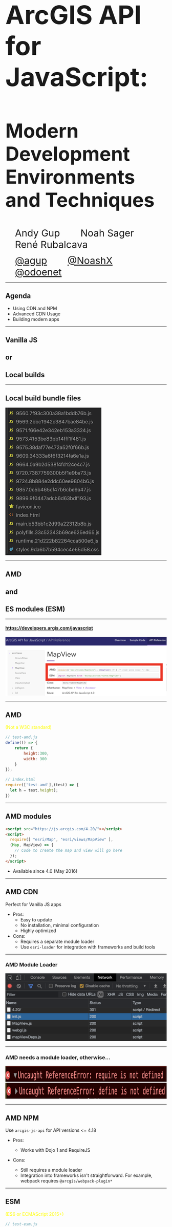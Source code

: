 <!-- .slide: data-background="../img/2021/uc/tech-sessions/bg-1.png" data-background-size="cover -->
<h1 style="text-align: left; font-size: 80px;">ArcGIS API for JavaScript:</h1>
<h2 style="text-align: left; font-size: 60px;">Modern Development Environments and Techniques</h2>
<p>
<span style="text-align: left; font-size: 30px; margin: 1em;">Andy Gup</span>
<span style="text-align: center; font-size: 30px; margin: 1em;">Noah Sager</span>
<span style="text-align: right; font-size: 30px; margin: 1em;">René Rubalcava</span>
</p>
<p>
<span style="text-align: left; font-size: 30px; margin: 1em;"><a href="https://github.com/agup">@agup</a></span>
<span style="text-align: center; font-size: 30px; margin: 1em;"><a href="https://github.com/NoashX">@NoashX</a></span>
<span style="text-align: right; font-size: 30px; margin: 1em;"><a href="https://github.com/odoenet">@odoenet</a></span>
</p>

---

<!-- .slide: data-auto-animate data-background="../img/2021/uc/tech-sessions/bg-3.png" data-transition="fade" -->
## Agenda

- Using CDN and NPM
- Advanced CDN Usage
- Building modern apps

---

<!-- .slide: data-auto-animate data-background="../img/2021/uc/tech-sessions/bg-2.png" data-transition="fade" -->

## Vanilla JS
## or
## Local builds

---

<!-- .slide: data-auto-animate data-background="../img/2021/uc/tech-sessions/bg-2.png" data-transition="fade" -->

## Local build bundle files

<img src="./img/bundles.png" />

---

<!-- .slide: data-auto-animate data-background="../img/2021/uc/tech-sessions/bg-2.png" data-transition="fade" -->

## AMD
## and
## ES modules (ESM)

---

<!-- .slide: data-auto-animate data-background="../img/2021/uc/tech-sessions/bg-2.png" data-transition="fade" -->

#### https://developers.argis.com/javascript

<img src="./img/api-ref-modules.png" />

---

<!-- .slide: data-auto-animate data-background="../img/2021/uc/tech-sessions/bg-2.png" data-transition="fade" -->

## AMD

<span style="color:yellow;">(Not a W3C standard)</span>

```js
// test-amd.js
define(() => {
    return {
        height:300,
        width: 300
    }
});

```

```js
// index.html
require(['test-amd'],(test) => { 
  let h = test.height); 
})
```

---

<!-- .slide: data-auto-animate data-background="../img/2021/uc/tech-sessions/bg-2.png" data-transition="fade" -->
## AMD modules


```html
<script src="https://js.arcgis.com/4.20/"></script>
<script>
  require([ "esri/Map", "esri/views/MapView" ], 
  (Map, MapView) => {
    // Code to create the map and view will go here
  });
</script>
```

- Available since 4.0 (May 2016)

---

<!-- .slide: data-auto-animate data-background="../img/2021/uc/tech-sessions/bg-2.png" data-transition="fade" -->
## AMD CDN

Perfect for Vanilla JS apps

- Pros: 
  - Easy to update
  - No installation, minimal configuration
  - Highly optimized
- Cons: 
  - Requires a separate module loader
  - Use <code>esri-loader</code> for integration with frameworks and build tools

---

<!-- .slide: data-auto-animate data-background="../img/2021/uc/tech-sessions/bg-2.png" data-transition="fade" -->

### AMD Module Loader

<img src="./img/init-loader.png" />

---

<!-- .slide: data-auto-animate data-background="../img/2021/uc/tech-sessions/bg-2.png" data-transition="fade" -->

### AMD needs a module loader, otherwise...

<img width="1000" height="50" src="./img/require-not-defined.png" />
<img width="1000" height="50" src="./img/define-not-defined.png" />

---

<!-- .slide: data-auto-animate data-background="../img/2021/uc/tech-sessions/bg-2.png" data-transition="fade" -->
## AMD NPM

Use <code>arcgis-js-api</code> for API versions <= 4.18

- Pros:
  - Works with Dojo 1 and RequireJS

- Cons: 
  - Still requires a module loader
  - Integration into frameworks isn't straightforward. For example, webpack requires <code>@arcgis/webpack-plugin*</code>

---

<!-- .slide: data-auto-animate data-background="../img/2021/uc/tech-sessions/bg-2.png" data-transition="fade" -->

## ESM

<span style="color:yellow;">(ES6 or ECMAScript 2015+)</span>

```js
// test-esm.js
export const height = 300;
export const width = 300;

```

```js
// index.js
import {height, width} from './test-esm.js';

let h = height;
```

---

<!-- .slide: data-auto-animate data-background="../img/2021/uc/tech-sessions/bg-2.png" data-transition="fade" -->
## ESM

Use <code>@arcgis/core</code> for API versions >= 4.19

```js
  import Map from '@arcgis/core/Map';

  const map = new Map({
    basemap: "gray-vector"
  });

```

---

<!-- .slide: data-auto-animate data-background="../img/2021/uc/tech-sessions/bg-2.png" data-transition="fade" -->
## ESM NPM

<code>@arcgis/core</code>
- <span style="color:yellow;">Primary use case is local builds</span>
- Pros: 
  - Standardized module system
  - Works natively in modern browsers
  - Integrates well with most modern frameworks and build tools

---

<!-- .slide: data-auto-animate data-background="../img/2021/uc/tech-sessions/bg-2.png" data-transition="fade" -->
## ESM CDN

<span style="color:yellow;font-weight:bold;">Testing and prototyping only</span>

```js
import Map from "https://js.arcgis.com/4.20/@arcgis/core/Map.js";

const map = new Map({
  basemap: "gray-vector"
});

```

---

<!-- .slide: data-auto-animate data-background="../img/2021/uc/tech-sessions/bg-2.png" data-transition="fade" -->

- <span style="color:yellow; text-align: left;">AMD is available as</span>
  - CDN
  - NPM (Local install)
- <span style="color:yellow;">ESM is available as:</span>
  - CDN <span style="color:yellow;">**</span>
  - NPM (Local install)

---

<!-- .slide: data-auto-animate data-background="../img/2021/uc/tech-sessions/bg-2.png" data-transition="fade" -->

## Additional Resources

- github.com/Esri/jsapi-resources
- github.com/Esri/feedback-js-api-next 

```
## install the 'next' ESM version of the API
npm i @arcgis/core@next

## install the 'next' AMD version of the API
npm i arcgis-js-api@next
```

Also, via AMD CDN:

```html
<script src="https://js.arcgis.com/next/"></script>
```

---

<!-- .slide: data-auto-animate data-background="../img/2021/uc/tech-sessions/bg-3.png" data-transition="fade" -->
<!-- Noah #18-->

### Try [esri-loader](https://github.com/Esri/esri-loader)

<div>
  <img src="../common/images/esri.png" class="transparent" height="120" />
  <img src="../common/images/Heart_corazon.svg" class="transparent" height="120" />
  <img src="../common/images/webpack-icon-square-big.png" class="transparent" height="120" />
  <img src="../common/images/react.png" class="transparent" height="120" />
  <img src="../common/images/rollup1.png" class="transparent" height="100" />
  <img src="../common/images/parcel-og.png" class="transparent" height="100" />
  <img src="../common/images/snowpack-logo-white.png" class="transparent" height="90" />
</div>

---

<!-- .slide: data-auto-animate data-background="../img/2021/uc/tech-sessions/bg-2.png" data-transition="fade" -->
### Installing [esri-loader](https://github.com/Esri/esri-loader#install)

<img class="transparent" src="../common/images/800px-Npm-logo.svg.png" style="width: 300px; margin: 110px 0;">
<h5><code>npm install --save esri-loader</code></h5>

---

<!-- .slide: data-auto-animate data-background="../img/2021/uc/tech-sessions/bg-2.png" data-transition="fade" -->
### Installing [esri-loader](https://github.com/Esri/esri-loader#install)

<img class="transparent" src="../common/images/yarn-logo.png">
<h5><code>yarn add esri-loader</code></h5>

---

<!-- .slide: data-auto-animate data-background="../img/2021/uc/tech-sessions/bg-2.png" data-transition="fade-in none" -->
### Using [`loadModules()`](https://github.com/Esri/esri-loader#usage)

```js
import { loadModules } from 'esri-loader';

loadModules([
  "esri/Map",
  "esri/views/MapView"
]).then(([Map, MapView]) => {
  // Code to create the map and view will go here
});
```

---

<!-- .slide: data-auto-animate data-background="../img/2021/uc/tech-sessions/bg-2.png" data-transition="none fade-out" -->
### How it works

```js
// calls require() once the ArcGIS script is loaded

require([
  "esri/Map",
  "esri/views/MapView"
], (Map, MapView) => {
  // Code to create the map and view will go here
});
```

---

<!-- .slide: data-auto-animate data-background="../img/2021/uc/tech-sessions/bg-2.png" data-transition="fade" -->
### [Lazy loads the ArcGIS API](https://github.com/Esri/esri-loader#lazy-loading-the-arcgis-api-for-javascript)

<pre class="language-js">
<code class="language-js">
 // injects a script tag the first time
const esriConfig = await loadModules(["esri/config"])
esriConfig.useIdentity = false;

// don't worry, this won't load the API again!
const [Map, MapView] = await loadModules(
  ["esri/Map", "esri/views/MapView"]
);</code></pre>

Defaults to latest CDN version <!-- .element class="fragment" -->

---

<!-- .slide: data-auto-animate data-background="../img/2021/uc/tech-sessions/bg-3.png" 
data-transition="none fade-out" -->

### [esri-loader options](https://github.com/Esri/esri-loader/#configuring-esri-loader)

- Use an earlier release, even 3.x!
- Even use a [later version](https://github.com/Esri/feedback-js-api-next)?
- Use a local AMD build
- Lazy load CSS

---

<!-- .slide: data-auto-animate data-background="../img/2021/uc/tech-sessions/bg-3.png" 
data-transition="none fade-out" -->

### Keeps ArcGIS API out of your build

<ul class="fragment">
  <li>faster builds</li>
  <li>greater tool compatibility</li>
</ul>

---

<!-- .slide: data-auto-animate data-background="../img/2021/uc/tech-sessions/bg-3.png" 
data-transition="none fade-out" -->

### What's the down side?

<ul class="fragment">
  <li>just AMD and vanilla JavaScript</li>
  <li>no <code>import</code> statements for ArcGIS modules</li>
  <li>requires pre-existing AMD build (CDN or local)</li>
</ul>

---

<!-- .slide: data-auto-animate data-background="../img/2021/uc/tech-sessions/bg-3.png" 
data-transition="none fade-out" -->

### When to use esri-loader?

- Rapid prototyping, hackathons
- Your (hipster) tools have trouble with `@arcgis/core`

---

<!-- .slide: data-auto-animate data-background="../img/2021/uc/tech-sessions/bg-4.png" data-transition="fade" -->
### Demo: [esri-loader with react](https://github.com/odoe/uc2021-slides/tree/main/modern-dev-environments-and-techniques/demos/esri-loader-and-react-demo)

<div>
  <img src="../common/images/esri.png" class="transparent" height="120" />
  <img src="../common/images/react.png" class="transparent" height="120" />
</div>


- Scenario: superhero themed hackathon
- Tools: [React](https://reactjs.org/), [esri-loader](https://github.com/Esri/esri-loader)

---

<!-- .slide: data-auto-animate data-background="../img/2021/uc/tech-sessions/bg-3.png" data-transition="fade" -->
<!--  Rene #29-->
## ESM

- Standard Module System for JavaScript
- Better support in modern build tooling

---

<!-- .slide: data-auto-animate data-background="../img/2021/uc/tech-sessions/bg-2.png" data-transition="fade" -->
## Getting Started

```sh
npm i @arcgis/core
```

---

<!-- .slide: data-auto-animate data-background="../img/2021/uc/tech-sessions/bg-2.png" data-transition="fade" -->
## Usage

```js
import WebMap from '@arcgis/core/WebMap';
import MapView from '@arcgis/core/MapView';
```

---

<!-- .slide: data-auto-animate data-background="../img/2021/uc/tech-sessions/bg-2.png" data-transition="fade" -->
## npm and build tools

- Benefits
    - customized local build
    - total JS between 400KB to 2MB
    - depends on your application

---

<!-- .slide: data-auto-animate data-background="../img/2021/uc/tech-sessions/bg-2.png" data-transition="fade" -->
## ESM CDN

- _Testing purposes only_
- I'm serious, listen to me

```html
<script type="module">
    import ArcGISMap from "https://js.arcgis.com/4.18/@arcgis/core/Map.js";
    import MapView from "https://js.arcgis.com/4.18/@arcgis/core/views/MapView.js";

    const map = new ArcGISMap({
        basemap: "topo-vector"
    });

    const view = new MapView({
        container: "viewDiv",
        map: map,
        zoom: 4,
        center: [-118, 34]
    });
</script>
```

---

<!-- .slide: data-auto-animate data-background="../img/2021/uc/tech-sessions/bg-2.png" data-transition="fade" -->
## ESM CDN

- Too many files requested for real-world use
- Convenience for prototyping
- _Please use a build tool_

 w/ defaults <!-- .element class="fragment" -->

---

<!-- .slide: data-auto-animate data-background="../img/2021/uc/tech-sessions/bg-4.png" -->
## [@arcgis/core](https://npmjs.com/package/@arcgis/core)

<div>
  <img src="../common/images/esri.png" class="transparent" height="120" />
  <img src="../common/images/Heart_corazon.svg" class="transparent" height="120" />
  <img src="../common/images/webpack-icon-square-big.png" class="transparent" height="120" />
  <img src="../common/images/rollup1.png" class="transparent" height="100" />
</div>

---

<!-- .slide: data-auto-animate data-background="../img/2021/uc/tech-sessions/bg-3.png" data-transition="fade" -->
### ArcGIS API is different

- powerful library with large footprint
- uses dynamic module loading & web workers
- can slow your build; or not work w/ defaults <!-- .element class="fragment" -->

---

<!-- .slide: data-auto-animate data-background="../img/2021/uc/tech-sessions/bg-3.png" data-transition="fade" -->

## Dev Environment

- Easiest way to get started... use [VS Code](https://code.visualstudio.com/)
- Review samples on [github](https://github.com/Esri/jsapi-resources/tree/master/esm-samples).
- _I_ like [vitejs](https://vitejs.dev/)
  - minimal, to zero config
  - that's it, so easy you feel guilty

---

<!-- .slide: data-auto-animate data-background="../img/2021/uc/tech-sessions/bg-3.png" data-transition="fade" -->
### Is your bundler smarter than you?

<div>
  <img src="../common/images/esri.png" class="transparent" height="120" />
  <span style="font-size: 110px; position: relative; top: -30px">🤔</span>
  <img src="../common/images/parcel-og.png" class="transparent" height="100" />
  <img src="../common/images/snowpack-logo-white.png" class="transparent" height="90" />
</div>

---

<!-- .slide: data-auto-animate data-background="../img/2021/uc/tech-sessions/bg-4.png" -->
## Conclusion

<div>
  <img src="../common/images/esri.png" class="transparent" height="120" />
  <img src="../common/images/Heart_corazon.svg" class="transparent" height="120" />
  <img src="../common/images/react-js-img.png" class="transparent" height="120" />
  <img src="../common/images/angular.png" class="transparent" height="120" />
  <img src="../common/images/vue-logo.png" class="transparent" height="120" />
  <img src="../common/images/1200px-Svelte_Logo.svg.png" class="transparent" height="120" />
  <img src="../common/images/tomster-sm.png" class="transparent" height="120" />
</div>

Consuming the ArcGIS API is easier than ever!

---

<!-- .slide: data-auto-animate data-background="../img/2021/uc/tech-sessions/bg-5.png" -->

![esri](../img/esri-science-logo-white.png "esri")

---

<!-- .slide: data-auto-animate data-background="../img/2021/uc/tech-sessions/2021-feedback.jpg" -->
